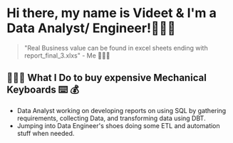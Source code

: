 
# Hi there, my name is Videet & I'm a Data Analyst/ Engineer!🧑🏻‍💻 
> "Real Business value can be found in excel sheets ending with report_final_3.xlxs" - Me 🤷🏻‍♂️

## 🧑🏻‍💻 What I Do to buy expensive Mechanical Keyboards ⌨️ 💰
* Data Analyst working on developing reports on using SQL by gathering requirements, collecting Data, and transforming data using DBT.
* Jumping into Data Engineer's shoes doing some ETL and automation stuff when needed.





<!-- [![Videet's GitHub stats](https://github-readme-stats.vercel.app/api?username=videetm)](https://github.com/anuraghazra/github-readme-stats) -->
